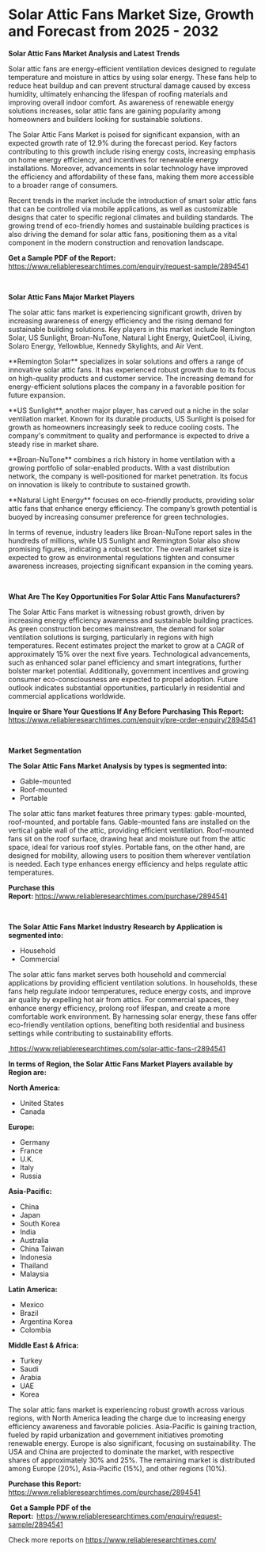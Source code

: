 <p><h1>Solar Attic Fans Market Size, Growth and Forecast from 2025 - 2032</h1></p><p><strong>Solar Attic Fans Market Analysis and Latest Trends</strong></p>
<p><p>Solar attic fans are energy-efficient ventilation devices designed to regulate temperature and moisture in attics by using solar energy. These fans help to reduce heat buildup and can prevent structural damage caused by excess humidity, ultimately enhancing the lifespan of roofing materials and improving overall indoor comfort. As awareness of renewable energy solutions increases, solar attic fans are gaining popularity among homeowners and builders looking for sustainable solutions.</p><p>The Solar Attic Fans Market is poised for significant expansion, with an expected growth rate of 12.9% during the forecast period. Key factors contributing to this growth include rising energy costs, increasing emphasis on home energy efficiency, and incentives for renewable energy installations. Moreover, advancements in solar technology have improved the efficiency and affordability of these fans, making them more accessible to a broader range of consumers.</p><p>Recent trends in the market include the introduction of smart solar attic fans that can be controlled via mobile applications, as well as customizable designs that cater to specific regional climates and building standards. The growing trend of eco-friendly homes and sustainable building practices is also driving the demand for solar attic fans, positioning them as a vital component in the modern construction and renovation landscape.</p></p>
<p><strong>Get a Sample PDF of the Report:&nbsp;</strong> <a href="https://www.reliableresearchtimes.com/enquiry/request-sample/2894541?utm_campaign=2583&utm_medium=2&utm_source=Github&utm_content=ia&utm_term=15032025&utm_id=solar-attic-fans">https://www.reliableresearchtimes.com/enquiry/request-sample/2894541</a></p>
<p>&nbsp;</p>
<p><strong>Solar Attic Fans Major Market Players</strong></p>
<p><p>The solar attic fans market is experiencing significant growth, driven by increasing awareness of energy efficiency and the rising demand for sustainable building solutions. Key players in this market include Remington Solar, US Sunlight, Broan-NuTone, Natural Light Energy, QuietCool, iLiving, Solaro Energy, Yellowblue, Kennedy Skylights, and Air Vent.</p><p>**Remington Solar** specializes in solar solutions and offers a range of innovative solar attic fans. It has experienced robust growth due to its focus on high-quality products and customer service. The increasing demand for energy-efficient solutions places the company in a favorable position for future expansion.</p><p>**US Sunlight**, another major player, has carved out a niche in the solar ventilation market. Known for its durable products, US Sunlight is poised for growth as homeowners increasingly seek to reduce cooling costs. The company's commitment to quality and performance is expected to drive a steady rise in market share.</p><p>**Broan-NuTone** combines a rich history in home ventilation with a growing portfolio of solar-enabled products. With a vast distribution network, the company is well-positioned for market penetration. Its focus on innovation is likely to contribute to sustained growth.</p><p>**Natural Light Energy** focuses on eco-friendly products, providing solar attic fans that enhance energy efficiency. The company’s growth potential is buoyed by increasing consumer preference for green technologies.</p><p>In terms of revenue, industry leaders like Broan-NuTone report sales in the hundreds of millions, while US Sunlight and Remington Solar also show promising figures, indicating a robust sector. The overall market size is expected to grow as environmental regulations tighten and consumer awareness increases, projecting significant expansion in the coming years.</p></p>
<p>&nbsp;</p>
<p><strong>What Are The Key Opportunities For Solar Attic Fans Manufacturers?</strong></p>
<p><p>The Solar Attic Fans market is witnessing robust growth, driven by increasing energy efficiency awareness and sustainable building practices. As green construction becomes mainstream, the demand for solar ventilation solutions is surging, particularly in regions with high temperatures. Recent estimates project the market to grow at a CAGR of approximately 15% over the next five years. Technological advancements, such as enhanced solar panel efficiency and smart integrations, further bolster market potential. Additionally, government incentives and growing consumer eco-consciousness are expected to propel adoption. Future outlook indicates substantial opportunities, particularly in residential and commercial applications worldwide.</p></p>
<p><strong>Inquire or Share Your Questions If Any Before Purchasing This Report:</strong> <a href="https://www.reliableresearchtimes.com/enquiry/pre-order-enquiry/2894541?utm_campaign=2583&utm_medium=2&utm_source=Github&utm_content=ia&utm_term=15032025&utm_id=solar-attic-fans">https://www.reliableresearchtimes.com/enquiry/pre-order-enquiry/2894541</a></p>
<p>&nbsp;</p>
<p><strong>Market Segmentation</strong></p>
<p><strong>The Solar Attic Fans Market Analysis by types is segmented into:</strong></p>
<p><ul><li>Gable-mounted</li><li>Roof-mounted</li><li>Portable</li></ul></p>
<p><p>The solar attic fans market features three primary types: gable-mounted, roof-mounted, and portable fans. Gable-mounted fans are installed on the vertical gable wall of the attic, providing efficient ventilation. Roof-mounted fans sit on the roof surface, drawing heat and moisture out from the attic space, ideal for various roof styles. Portable fans, on the other hand, are designed for mobility, allowing users to position them wherever ventilation is needed. Each type enhances energy efficiency and helps regulate attic temperatures.</p></p>
<p><strong>Purchase this Report:&nbsp;</strong><a href="https://www.reliableresearchtimes.com/purchase/2894541?utm_campaign=2583&utm_medium=2&utm_source=Github&utm_content=ia&utm_term=15032025&utm_id=solar-attic-fans">https://www.reliableresearchtimes.com/purchase/2894541</a></p>
<p>&nbsp;</p>
<p><strong>The Solar Attic Fans Market Industry Research by Application is segmented into:</strong></p>
<p><ul><li>Household</li><li>Commercial</li></ul></p>
<p><p>The solar attic fans market serves both household and commercial applications by providing efficient ventilation solutions. In households, these fans help regulate indoor temperatures, reduce energy costs, and improve air quality by expelling hot air from attics. For commercial spaces, they enhance energy efficiency, prolong roof lifespan, and create a more comfortable work environment. By harnessing solar energy, these fans offer eco-friendly ventilation options, benefiting both residential and business settings while contributing to sustainability efforts.</p></p>
<p><a href="https://www.reliableresearchtimes.com/solar-attic-fans-r2894541?utm_campaign=2583&utm_medium=2&utm_source=Github&utm_content=ia&utm_term=15032025&utm_id=solar-attic-fans">&nbsp;https://www.reliableresearchtimes.com/solar-attic-fans-r2894541</a></p>
<p><strong>In terms of Region, the Solar Attic Fans Market Players available by Region are:</strong></p>
<p>
    <p> <strong> North America: </strong>
        <ul>
            <li>United States</li>
            <li>Canada</li>
        </ul>
        </p> 
    <p> <strong> Europe: </strong>
        <ul>
            <li>Germany</li>
            <li>France</li>
            <li>U.K.</li>
            <li>Italy</li>
            <li>Russia</li>
        </ul>
        </p> 
    <p> <strong> Asia-Pacific: </strong>
        <ul>
            <li>China</li>
            <li>Japan</li>
            <li>South Korea</li>
            <li>India</li>
            <li>Australia</li>
            <li>China Taiwan</li>
            <li>Indonesia</li>
            <li>Thailand</li>
            <li>Malaysia</li>
        </ul>
        </p> 
    <p> <strong> Latin America: </strong>
        <ul>
            <li>Mexico</li>
            <li>Brazil</li>
            <li>Argentina Korea</li>
            <li>Colombia</li>
        </ul>
        </p> 
    <p> <strong> Middle East & Africa: </strong>
        <ul>
            <li>Turkey</li>
            <li>Saudi</li>
            <li>Arabia</li>
            <li>UAE</li>
            <li>Korea</li>
        </ul>
    </p>
    </p>
<p><p>The solar attic fans market is experiencing robust growth across various regions, with North America leading the charge due to increasing energy efficiency awareness and favorable policies. Asia-Pacific is gaining traction, fueled by rapid urbanization and government initiatives promoting renewable energy. Europe is also significant, focusing on sustainability. The USA and China are projected to dominate the market, with respective shares of approximately 30% and 25%. The remaining market is distributed among Europe (20%), Asia-Pacific (15%), and other regions (10%).</p></p>
<p><strong>Purchase this Report: </strong><a href="https://www.reliableresearchtimes.com/purchase/2894541?utm_campaign=2583&utm_medium=2&utm_source=Github&utm_content=ia&utm_term=15032025&utm_id=solar-attic-fans">https://www.reliableresearchtimes.com/purchase/2894541</a></p>
<p>&nbsp;<strong>Get a Sample PDF of the Report:&nbsp;&nbsp;</strong><a href="https://www.reliableresearchtimes.com/enquiry/request-sample/2894541?utm_campaign=2583&utm_medium=2&utm_source=Github&utm_content=ia&utm_term=15032025&utm_id=solar-attic-fans">https://www.reliableresearchtimes.com/enquiry/request-sample/2894541</a></p>
<p><strong></strong></p>
<p>Check more reports on <a href="https://www.reliableresearchtimes.com/?utm_campaign=2583&utm_medium=2&utm_source=Github&utm_content=ia&utm_term=15032025&utm_id=solar-attic-fans">https://www.reliableresearchtimes.com/</a></p>
